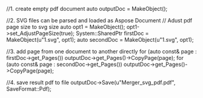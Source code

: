 
//1. create empty pdf document
auto outputDoc = MakeObject<Document>();

//2. SVG files can be parsed and loaded as Aspose Document
// Adust pdf page size to svg size
auto opt1 = MakeObject<SvgLoadOptions>();
opt1->set_AdjustPageSize(true);
System::SharedPtr<Document> firstDoc = MakeObject<Document>(u"1.svg", opt1);
auto secondDoc = MakeObject<Document>(u"1.svg", opt1);

//3. add page from one document to another directly
for (auto const& page : firstDoc->get_Pages())
	outputDoc->get_Pages()->CopyPage(page);
for (auto const& page : secondDoc->get_Pages())
	outputDoc->get_Pages()->CopyPage(page);

//4. save result pdf to file
outputDoc->Save(u"Merger_svg_pdf.pdf", SaveFormat::Pdf);
